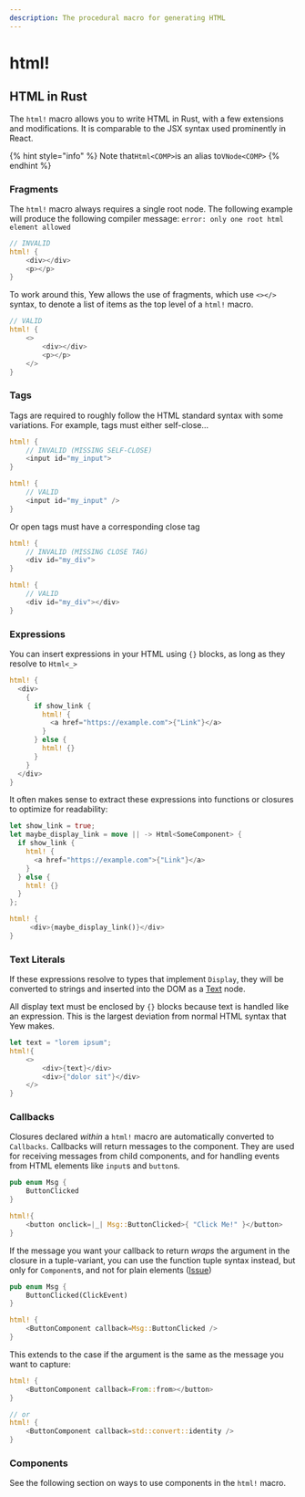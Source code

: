 ```yaml
---
description: The procedural macro for generating HTML
---
```


# html!

## HTML in Rust

The `html!` macro allows you to write HTML in Rust, with a few extensions and modifications. It is comparable to the JSX syntax used prominently in React. 

{% hint style="info" %}
Note that`Html<COMP>`is an alias to`VNode<COMP>`
{% endhint %}

### Fragments

The `html!` macro always requires a single root node. The following example will produce the following compiler message: `error: only one root html element allowed`

```rust
// INVALID
html! {
    <div></div>
    <p></p>
}
```

To work around this, Yew allows the use of fragments, which use `<></>` syntax, to denote a list of items as the top level of a `html!` macro.

```rust
// VALID
html! {
    <>
        <div></div>
        <p></p>
    </>
}
```

### Tags

Tags are required to roughly follow the HTML standard syntax with some variations. For example, tags must either self-close...

```rust
html! {
    // INVALID (MISSING SELF-CLOSE)
    <input id="my_input">
}

html! {
    // VALID
    <input id="my_input" />
}
```

Or open tags must have a corresponding close tag

```rust
html! {
    // INVALID (MISSING CLOSE TAG)
    <div id="my_div">
}

html! {
    // VALID
    <div id="my_div"></div>
}
```

### Expressions

You can insert expressions in your HTML using `{}` blocks, as long as they resolve to `Html<_>`

```rust
html! {
  <div>
    {
      if show_link {
        html! {
          <a href="https://example.com">{"Link"}</a>
        }
      } else {
        html! {}
      }
    }
  </div>
}
```

It often makes sense to extract these expressions into functions or closures to optimize for readability:

```rust
let show_link = true;
let maybe_display_link = move || -> Html<SomeComponent> {
  if show_link {
    html! {
      <a href="https://example.com">{"Link"}</a>
    }
  } else {
    html! {}
  }
};

html! {
     <div>{maybe_display_link()}</div>
}
```

### Text Literals

If these expressions resolve to types that implement `Display`,  they will be converted to strings and inserted into the DOM as a [Text](https://developer.mozilla.org/en-US/docs/Web/API/Text) node. 

All display text must be enclosed by `{}` blocks because text is handled like an expression. This is the largest deviation from normal HTML syntax that Yew makes.

```rust
let text = "lorem ipsum";
html!{
    <>
        <div>{text}</div>
        <div>{"dolor sit"}</div>
    </>
}
```

### Callbacks

Closures declared _within_ a `html!` macro are automatically converted to `Callbacks`. Callbacks will return messages to the component. They are used for receiving messages from child components, and for handling events from HTML elements like `input`s and `button`s.

```rust
pub enum Msg {
    ButtonClicked
}

html!{
    <button onclick=|_| Msg::ButtonClicked>{ "Click Me!" }</button>
}
```

If the message you want your callback to return _wraps_ the argument in the closure in a tuple-variant, you can use the function tuple syntax instead, but only for `Component`s, and not for plain elements \([Issue](https://github.com/yewstack/yew/issues/733)\)

```rust
pub enum Msg {
    ButtonClicked(ClickEvent)
}

html! {
    <ButtonComponent callback=Msg::ButtonClicked />
}
```

This extends to the case if the argument is the same as the message you want to capture:

```rust
html! {
    <ButtonComponent callback=From::from></button>
}

// or
html! {
    <ButtonComponent callback=std::convert::identity />
}
```

### Components

See the following section on ways to use components in the `html!` macro.



